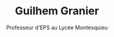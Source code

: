 ---
visibleInCms: true
weight: 4
title: Guilhem Granier
subtitle: Professeur d'EPS au Lycée Montesquieu
project: /projects/escalade-montesquieu/
content: Comment ne pas recommander une collaboration avec Arthaud. Il sait écouter, anticiper, créer, organiser, mettre en place, réguler...
more: Alors qu'il était élève et grimpeur dans le lycée où je travaille, il s'est totalement investi dans ce projet qui a permis de faire le lien entre les grimpeurs mais aussi et surtout me doter d'un superbe outil de gestion logistique de la section Escalade. Aujourd'hui le site est parfaitement fonctionnel et je suis vraiment très heureux que ce soit un ancien élève du lycée qui en soit l'architecte.
---